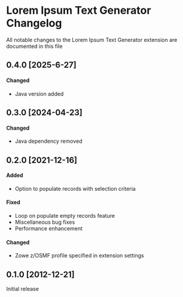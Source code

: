 # Lorem Ipsum Text Generator Changelog

All notable changes to the Lorem Ipsum Text Generator extension are documented in this file

## 0.4.0 [2025-6-27]
#### Changed
* Java version added
## 0.3.0 [2024-04-23]
#### Changed
* Java dependency removed

## 0.2.0 [2021-12-16]

#### Added
* Option to populate records with selection criteria

#### Fixed
* Loop on populate empty records feature
* Miscellaneous bug fixes
* Performance enhancement

#### Changed
* Zowe z/OSMF profile specified in extension settings

## 0.1.0 [2012-12-21]

Initial release
